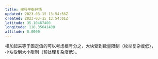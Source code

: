 ```yaml
---
title: 根号平衡开悟
updated: 2023-03-15 13:54:56Z
created: 2023-03-15 13:54:01Z
latitude: 35.10467400
longitude: 118.35641400
altitude: 0.0000
---
```


相加起来等于固定值的可以考虑根号分之，大块受到数量限制（枚举复杂度低），小块受到大小限制（预处理复杂度低）。